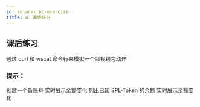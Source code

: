 ```yaml
---
id: solana-rpc-exercise
title: 4、课后练习
---
```


## 课后练习

通过 curl 和 wscat 命令行来模拟一个监视钱包动作

### 提示：

创建一个新账号
实时展示余额变化
列出已知 SPL-Token 的余额
实时展示余额变化
